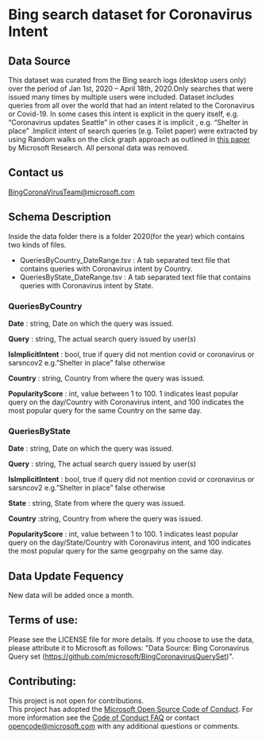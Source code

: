 # Bing search dataset for Coronavirus Intent  

## Data Source  
This dataset was curated from the Bing search logs (desktop users only) over the period of Jan 1st, 2020 – April 18th, 2020.Only searches that were issued many times by multiple users were included. Dataset includes queries from all over the world that had an intent related to the Coronavirus or Covid-19. In some cases this intent is explicit in the query itself, e.g. “Coronavirus updates Seattle” in other cases it is implicit , e.g. “Shelter in place” .Implicit intent of search queries (e.g. Toilet paper) were extracted by using Random walks on the click graph approach as outlined in [this paper](https://www.microsoft.com/en-us/research/wp-content/uploads/2007/07/craswellszummer-random-walks-sigir07.pdf) by Microsoft Research. All personal data was removed.


## Contact us
BingCoronaVirusTeam@microsoft.com


## Schema Description  

Inside the data folder there is a folder 2020(for the year) which contains two kinds of files. 

* QueriesByCountry_DateRange.tsv : A tab separated text file that contains queries with Coronavirus intent by Country.   
* QueriesByState_DateRange.tsv	: A tab separated text file that contains queries with Coronavirus intent by State. 


### QueriesByCountry  

**Date** : string, Date on which the query was issued.  

**Query** : string, The actual search query issued by user(s)  

**IsImplicitIntent** : bool, true if query did not mention covid or coronavirus or sarsncov2 e.g.”Shelter in place” false otherwise  

**Country** : string, Country from where the query was issued.  

**PopularityScore** : int, value between 1 to 100. 1 indicates least popular query on the day/Country with Coronavirus intent, and 100 indicates the most popular query for the same Country on the same day.  


### QueriesByState  

**Date** : string, Date on which the query was issued.  

**Query** : string, The actual search query issued by user(s)  

**IsImplicitIntent** : bool, true if query did not mention covid or coronavirus or sarsncov2 e.g.”Shelter in place” false otherwise  

**State** : string, State from where the query was issued. 

**Country** :string, Country from where the query was issued.  

**PopularityScore** : int, value between 1 to 100. 1 indicates least popular query on the day/State/Country with Coronavirus intent, and 100 indicates the most popular query for the same geogrpahy on the same day.  


## Data Update Fequency  
New data will be added once a month.


## Terms of use:  

Please see the LICENSE file for more details. If you choose to use the data, please attribute it to Microsoft as follows: "Data Source: Bing Coronavirus Query set (https://github.com/microsoft/BingCoronavirusQuerySet)".


## Contributing:  

This project is not open for contributions.  
This project has adopted the [Microsoft Open Source Code of Conduct](https://opensource.microsoft.com/codeofconduct/).
For more information see the [Code of Conduct FAQ](https://opensource.microsoft.com/codeofconduct/faq/) or
contact [opencode@microsoft.com](mailto:opencode@microsoft.com) with any additional questions or comments.
